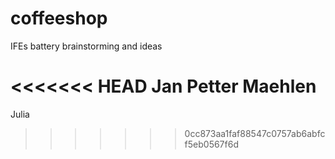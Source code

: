# coffeeshop
IFEs battery brainstorming and ideas

<<<<<<< HEAD
Jan Petter Maehlen
=======
Julia
>>>>>>> 0cc873aa1faf88547c0757ab6abfcf5eb0567f6d
